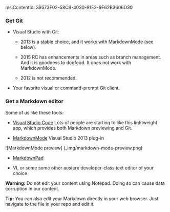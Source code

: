 ms.ContentId: 39573F02-58C8-4030-91E2-9E62B3606D30

### Get Git

* Visual Studio with Git: 

  - 2013 is a stable choice, and it works with MarkdownMode (see below).

  - 2015 RC has enhancements in areas such as branch management. And it is goodness to dogfood. It does not work with MarkdownMode. 

  - 2012 is not recommended.

* Your favorite visual or command-prompt Git client.

### Get a Markdown editor

Some of us like these tools:

 * [Visual Studio Code](http://code.visualstudio.com) Lots of people are starting to like this lightweight app, which provides both Markdown previewing and Git.

 * [MarkdownMode](https://microsoft.sharepoint.com/teams/STBCSI/e/CE/Azure%20Documents/MarkdownMode.vsix) Visual Studio 2013 plug-in

 ![MarkdownMode preview] (_img/markdown-mode-preview.png)

 * [MarkdownPad](http://www.markdownpad.com/)

 * VI, or some some other austere developer-class text editor of your choice

 **Warning:** Do not edit your content using Notepad. Doing so can cause data corruption in our content.

**Tip:** You can also edit your Markdown directly in your web browser. Just navigate to the file in your repo and edit it.